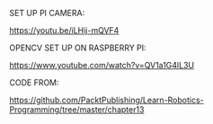 SET UP PI CAMERA:

https://youtu.be/iLHij-mQVF4

OPENCV SET UP ON RASPBERRY PI:

https://www.youtube.com/watch?v=QV1a1G4lL3U

CODE FROM:

https://github.com/PacktPublishing/Learn-Robotics-Programming/tree/master/chapter13